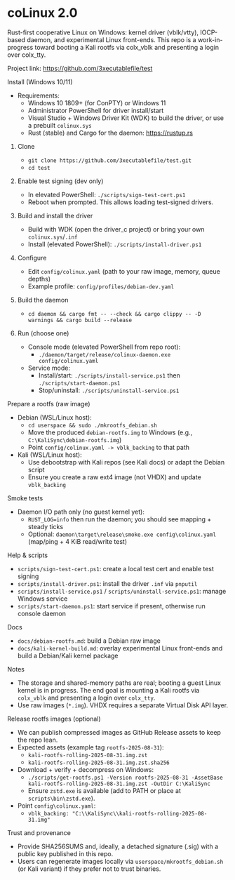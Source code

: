 # coLinux 2.0

Rust-first cooperative Linux on Windows: kernel driver (vblk/vtty), IOCP-based daemon, and experimental Linux front-ends. This repo is a work-in-progress toward booting a Kali rootfs via colx_vblk and presenting a login over colx_tty.

Project link: https://github.com/3xecutablefile/test

Install (Windows 10/11)
- Requirements:
  - Windows 10 1809+ (for ConPTY) or Windows 11
  - Administrator PowerShell for driver install/start
  - Visual Studio + Windows Driver Kit (WDK) to build the driver, or use a prebuilt `colinux.sys`
  - Rust (stable) and Cargo for the daemon: https://rustup.rs

1) Clone
   - `git clone https://github.com/3xecutablefile/test.git`
   - `cd test`

2) Enable test signing (dev only)
   - In elevated PowerShell: `./scripts/sign-test-cert.ps1`
   - Reboot when prompted. This allows loading test-signed drivers.

3) Build and install the driver
   - Build with WDK (open the driver_c project) or bring your own `colinux.sys`/`.inf`
   - Install (elevated PowerShell): `./scripts/install-driver.ps1`

4) Configure
   - Edit `config/colinux.yaml` (path to your raw image, memory, queue depths)
   - Example profile: `config/profiles/debian-dev.yaml`

5) Build the daemon
   - `cd daemon && cargo fmt -- --check && cargo clippy -- -D warnings && cargo build --release`

6) Run (choose one)
   - Console mode (elevated PowerShell from repo root):
     - `./daemon/target/release/colinux-daemon.exe config/colinux.yaml`
   - Service mode:
     - Install/start: `./scripts/install-service.ps1` then `./scripts/start-daemon.ps1`
     - Stop/uninstall: `./scripts/uninstall-service.ps1`

Prepare a rootfs (raw image)
- Debian (WSL/Linux host):
  - `cd userspace && sudo ./mkrootfs_debian.sh`
  - Move the produced `debian-rootfs.img` to Windows (e.g., `C:\KaliSync\debian-rootfs.img`)
  - Point `config/colinux.yaml -> vblk_backing` to that path
- Kali (WSL/Linux host):
  - Use debootstrap with Kali repos (see Kali docs) or adapt the Debian script
  - Ensure you create a raw ext4 image (not VHDX) and update `vblk_backing`

Smoke tests
- Daemon I/O path only (no guest kernel yet):
  - `RUST_LOG=info` then run the daemon; you should see mapping + steady ticks
  - Optional: `daemon\target\release\smoke.exe config\colinux.yaml` (map/ping + 4 KiB read/write test)

Help & scripts
- `scripts/sign-test-cert.ps1`: create a local test cert and enable test signing
- `scripts/install-driver.ps1`: install the driver `.inf` via `pnputil`
- `scripts/install-service.ps1` / `scripts/uninstall-service.ps1`: manage Windows service
- `scripts/start-daemon.ps1`: start service if present, otherwise run console daemon

Docs
- `docs/debian-rootfs.md`: build a Debian raw image
- `docs/kali-kernel-build.md`: overlay experimental Linux front-ends and build a Debian/Kali kernel package

Notes
- The storage and shared-memory paths are real; booting a guest Linux kernel is in progress. The end goal is mounting a Kali rootfs via `colx_vblk` and presenting a login over `colx_tty`.
- Use raw images (`*.img`). VHDX requires a separate Virtual Disk API layer.

Release rootfs images (optional)
- We can publish compressed images as GitHub Release assets to keep the repo lean.
- Expected assets (example tag `rootfs-2025-08-31`):
  - `kali-rootfs-rolling-2025-08-31.img.zst`
  - `kali-rootfs-rolling-2025-08-31.img.zst.sha256`
- Download + verify + decompress on Windows:
  - `./scripts/get-rootfs.ps1 -Version rootfs-2025-08-31 -AssetBase kali-rootfs-rolling-2025-08-31.img.zst -OutDir C:\KaliSync`
  - Ensure `zstd.exe` is available (add to PATH or place at `scripts\bin\zstd.exe`).
- Point `config\colinux.yaml`:
  - `vblk_backing: "C:\\KaliSync\\kali-rootfs-rolling-2025-08-31.img"`

Trust and provenance
- Provide SHA256SUMS and, ideally, a detached signature (.sig) with a public key published in this repo.
- Users can regenerate images locally via `userspace/mkrootfs_debian.sh` (or Kali variant) if they prefer not to trust binaries.

